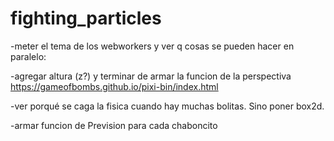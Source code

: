 # fighting_particles

-meter el tema de los webworkers y ver q cosas se pueden hacer en paralelo:

-agregar altura (z?) y terminar de armar la funcion de la perspectiva
https://gameofbombs.github.io/pixi-bin/index.html

-ver porqué se caga la fisica cuando hay muchas bolitas. Sino poner box2d.

-armar funcion de Prevision para cada chaboncito
